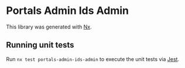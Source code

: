 <!-- gitbook-ignore -->
# Portals Admin Ids Admin

This library was generated with [Nx](https://nx.dev).

## Running unit tests

Run `nx test portals-admin-ids-admin` to execute the unit tests via [Jest](https://jestjs.io).
